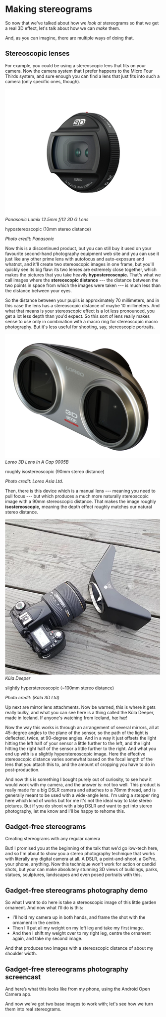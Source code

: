 # Making stereograms

<!-- Note -->
So now that we've talked about how we *look at* stereograms so that we
get a real 3D effect, let's talk about how we can *make* them.

And, as you can imagine, there are multiple ways of doing that.


## Stereoscopic lenses

<!-- Note -->
For example, you could be using a stereoscopic lens that fits on your
camera. Now the camera system that I prefer happens to the Micro Four
Thirds system, and sure enough you can find a lens that just fits into
such a camera (only specific ones, though).


![Panasonic Lumix 12.5mm f/12 3D G Lens](images/lumix_3d_g.png)  
*Panasonic Lumix 12.5mm f/12 3D G Lens*

hypostereoscopic (10mm stereo distance) <!-- .element class="fragment" -->

<!-- Note -->
*Photo credit: Panasonic*

Now this is a discontinued product, but you can still buy it used on
your favourite second-hand photography equipment web site and you can
use it just like any other prime lens with autofocus and auto-exposure
and whatnot, and it'll create two stereoscopic images in one frame,
but you'll quickly see its big flaw: its two lenses are extremely
close together, which makes the pictures that you take heavily
**hypostereoscopic.** That's what we call images where the
**stereoscopic distance** --- the distance between the two points in
space from which the images were taken --- is much less than the
distance between your eyes.

So the distance between your pupils is approximately 70 millimeters,
and in this case the lens has a stereoscopic distance of maybe 10
millimeters. And what that means is your stereoscopic effect is a lot
less pronounced, you get a lot less depth than you'd expect. So this
sort of lens really makes sense to use only in combination with a
macro ring for stereoscopic macro photography. But it's less useful
for shooting, say, stereoscopic portraits.


![Loreo 3D Lens In A Cap 9005B](images/loreo_9005b.png)  
*Loreo 3D Lens In A Cap 9005B*

roughly isostereoscopic (90mm stereo distance) <!-- .element class="fragment" -->

<!-- Note -->
*Photo credit: Loreo Asia Ltd.*

Then, there is this device which is a manual lens --- meaning you need
to pull focus --- but which produces a much more naturally
stereoscopic image with a 90mm stereoscopic distance. That makes the
image roughly **isostereoscopic,** meaning the depth effect roughly
matches our natural stereo distance.


![Kúla Deeper lens attachment](images/kula_deeper.png)  
*Kúla Deeper*

slightly hyperstereoscopic (~100mm stereo distance) <!-- .element class="fragment" -->

<!-- Note -->
*Photo credit:  (Kúla 3D Ltd)*

Up next are mirror lens attachments. Now be warned, this is where it
gets really bulky, and what you can see here is a thing called the
Kúla Deeper, made in Iceland. If anyone's watching from Iceland, hæ
hæ!

Now the way this works is through an arrangement of several mirrors,
all at 45-degree angles to the plane of the sensor, so the path of the
light is deflected, twice, at 90-degree angles. And in a way it just
offsets the light hitting the left half of your sensor a little
further to the left, and the light hitting the right half of the
sensor a little further to the right. And what you end up with is a
slightly hyperstereoscopic image. Here the effective stereoscopic
distance varies somewhat based on the focal length of the lens that
you attach this to, and the amount of cropping you have to do in
post-production.

And now this is something I bought purely out of curiosity, to see
how it would work with my camera, and the answer is: not too
well. This product is really made for a big DSLR camera and attaches
to a 78mm thread, and is generally meant to be used with a wide-angle
lens. I'm using a stepper ring here which kind of works but for me
it's not the ideal way to take stereo pictures. But if you do shoot
with a big DSLR and want to get into stereo photography, let me know
and I'll be happy to rehome this.


## Gadget-free stereograms
Creating stereograms with any regular camera

<!-- Note -->
But! I promised you at the beginning of the talk that we'd go low-tech
here, and so I'm about to show you a stereo photography technique that
works with literally any digital camera at all. A DSLR, a
point-and-shoot, a GoPro, your phone, anything. Now this technique
won't work for action or candid shots, but your can make absolutely
stunning 3D views of buildings, parks, statues, sculptures, landscapes
and even posed portraits with this.


<!-- .slide: data-background-iframe="https://www.youtube.com/embed/eP7VyqeZv38?enablejsapi=1&modestbranding=1&rel=0&loop=1&playlist=eP7VyqeZv38" data-autoplay -->
## Gadget-free stereograms photography demo <!-- .element class="hidden" -->

<!-- Note -->
So what I want to do here is take a stereoscopic image of this little
garden ornament. And now what I'll do is this:

* I'll hold my camera up in both hands, and frame the shot with the
  ornament in the centre.
* Then I'll put all my weight on my left leg and take my first image.
* And then I shift my weight over to my right leg, centre the ornament
  again, and take my second image.

And that produces two images with a stereoscopic distance of about my
shoulder width.


<!-- .slide: data-background-iframe="https://www.youtube.com/embed/nVvdff8iFSI?enablejsapi=1&modestbranding=1&rel=0&loop=1&playlist=nVvdff8iFSI" data-autoplay data-timing="20" -->
## Gadget-free stereograms photography screencast <!-- .element class="hidden" -->

<!-- Note -->
And here’s what this looks like from my phone, using the Android Open
Camera app.

And now we've got two base images to work with; let's see how we turn
them into real stereograms.
